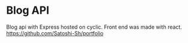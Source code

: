 # Blog API

Blog api with Express hosted on cyclic.
Front end was made with react. https://github.com/Satoshi-Sh/portfolio 

